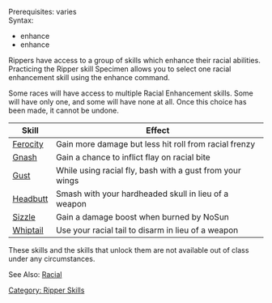 Prerequisites: varies </br>Syntax:

-   enhance <no argument to list options>
-   enhance <skill name>

Rippers have access to a group of skills which enhance their racial
abilities. Practicing the Ripper skill Specimen allows you to select one
racial enhancement skill using the enhance command.

Some races will have access to multiple Racial Enhancement skills. Some
will have only one, and some will have none at all. Once this choice has
been made, it cannot be undone.

| Skill                           | Effect                                                   |
|---------------------------------|----------------------------------------------------------|
| [Ferocity](Ferocity "wikilink") | Gain more damage but less hit roll from racial frenzy    |
| [Gnash](Gnash "wikilink")       | Gain a chance to inflict flay on racial bite             |
| [Gust](Gust "wikilink")         | While using racial fly, bash with a gust from your wings |
| [Headbutt](Headbutt "wikilink") | Smash with your hardheaded skull in lieu of a weapon     |
| [Sizzle](Sizzle "wikilink")     | Gain a damage boost when burned by NoSun                 |
| [Whiptail](Whiptail "wikilink") | Use your racial tail to disarm in lieu of a weapon       |

These skills and the skills that unlock them are not available out of
class under any circumstances.

See Also: [Racial](Racial "wikilink")

[Category: Ripper Skills](Category:_Ripper_Skills "wikilink")
